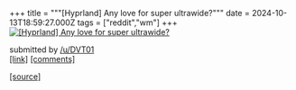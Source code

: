+++
title = """[Hyprland] Any love for super ultrawide?"""
date = 2024-10-13T18:59:27.000Z
tags = ["reddit","wm"]
+++
[![[Hyprland] Any love for super ultrawide?](https://b.thumbs.redditmedia.com/wISi8U6yESJ-VwJKdb_eQsjmiRQFEY3JfOh2c2kjdfs.jpg "[Hyprland] Any love for super ultrawide?")](https://www.reddit.com/r/unixporn/comments/1g2wzf9/hyprland_any_love_for_super_ultrawide/)

submitted by [/u/DVT01](https://www.reddit.com/user/DVT01)  
[\[link\]](https://www.reddit.com/gallery/1g2wzf9) [\[comments\]](https://www.reddit.com/r/unixporn/comments/1g2wzf9/hyprland_any_love_for_super_ultrawide/)

[[source]](https://www.reddit.com/r/unixporn/comments/1g2wzf9/hyprland_any_love_for_super_ultrawide/)
